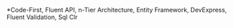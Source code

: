  *Code-First, Fluent API, n-Tier Architecture, Entity Framework, DevExpress, Fluent Validation, Sql Clr
